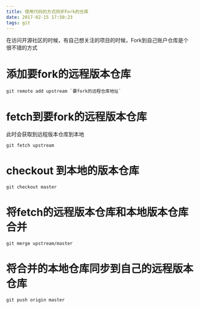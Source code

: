 ```yaml
---
title: 使用代码的方式同步Fork的仓库
date: 2017-02-15 17:50:23
tags: git
---
```

在访问开源社区的时候，有自己想关注的项目的时候，Fork到自己账户仓库是个很不错的方式

# 添加要fork的远程版本仓库
```
git remote add upstream `要fork的远程仓库地址`
```
<!--more-->

# fetch到要fork的远程版本仓库
此时会获取到远程版本仓库到本地
```
git fetch upstream
```

# checkout 到本地的版本仓库
```
git checkout master
```

# 将fetch的远程版本仓库和本地版本仓库合并
```
git merge upstream/master
```

# 将合并的本地仓库同步到自己的远程版本仓库
```
git push origin master
```